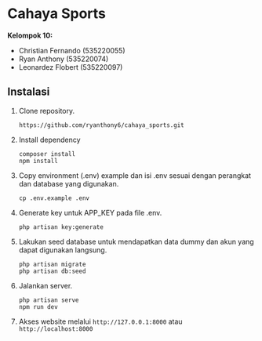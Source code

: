 # Cahaya Sports

**Kelompok 10:**

-   Christian Fernando (535220055)
-   Ryan Anthony (535220074)
-   Leonardez Flobert (535220097)

## Instalasi

1.  Clone repository.

    ```
    https://github.com/ryanthony6/cahaya_sports.git
    ```

2.  Install dependency

    ```
    composer install
    npm install
    ```

3.  Copy environment (.env) example dan isi .env sesuai dengan perangkat dan database yang digunakan.

    ```
    cp .env.example .env
    ```

4.  Generate key untuk APP_KEY pada file .env.

    ```
    php artisan key:generate
    ```

5.  Lakukan seed database untuk mendapatkan data dummy dan akun yang dapat digunakan langsung.

    ```
    php artisan migrate
    php artisan db:seed
    ```

6.  Jalankan server.

    ```
    php artisan serve
    npm run dev
    ```

7.  Akses website melalui `http://127.0.0.1:8000` atau `http://localhost:8000`


